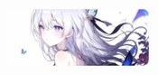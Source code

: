 <div style="display: flex;
    flex-direction: row;
    justify-content: center;
    align-items: center;
    width:250px;
    height:100px;
    overflow: hidden;
    border-radius: 10px;
">
  <img style="width:100%;" src="https://github.com/JiuChiYl/JiuChiYl/blob/main/imgs/a2.jpg?raw=true">
</div>
